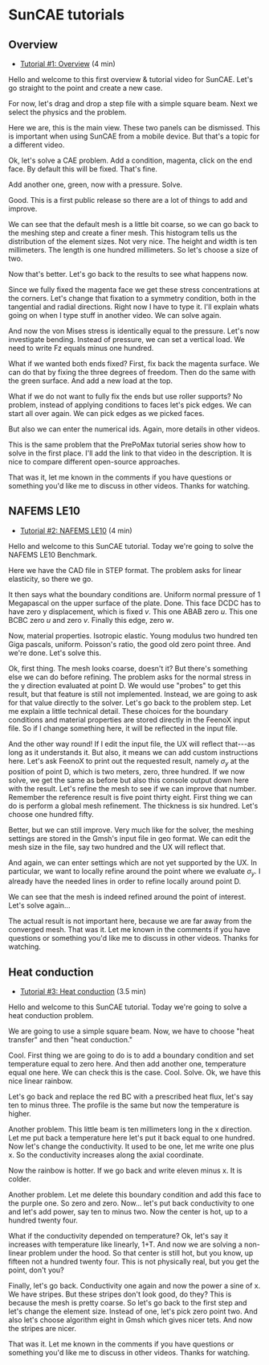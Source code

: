 # SunCAE tutorials

## Overview

 - [Tutorial #1: Overview](https://youtu.be/MYl7-tcCAfE) (4 min)

Hello and welcome to this first overview & tutorial video for SunCAE.
Let's go straight to the point and create a new case.

For now, let's drag and drop a step file with a simple square beam.
Next we select the physics and the problem.

Here we are, this is the main view. These two panels can be dismissed.
This is important when using SunCAE from a mobile device. But that's a topic for a different video.

Ok, let's solve a CAE problem.
Add a condition, magenta, click on the end face.
By default this will be fixed. That's fine.

Add another one, green, now with a pressure. Solve.

Good. This is a first public release so there are a lot of things to add and improve. 

We can see that the default mesh is a little bit coarse, so we can go back to the meshing step and create a finer mesh.
This histogram tells us the distribution of the element sizes.
Not very nice. The height and width is ten millimeters. The length is one hundred millimeters.
So let's choose a size of two.

Now that's better. Let's go back to the results to see what happens now.

Since we fully fixed the magenta face we get these stress concentrations at the corners.
Let's change that fixation to a symmetry condition, both in the tangential and radial directions.
Right now I have to type it. I'll explain whats going on when I type stuff in another video.
We can solve again.

And now the von Mises stress is identically equal to the pressure.
Let's now investigate bending.
Instead of pressure, we can set a vertical load. We need to write Fz equals minus one hundred.

What if we wanted both ends fixed?
First, fix back the magenta surface. We can do that by fixing the three degrees of freedom.
Then do the same with the green surface.
And add a new load at the top.

What if we do not want to fully fix the ends but use roller supports?
No problem, instead of applying conditions to faces let's pick edges.
We can start all over again. We can pick edges as we picked faces.

But also we can enter the numerical ids. Again, more details in other videos.

This is the same problem that the PrePoMax tutorial series show how to solve in the first place.
I'll add the link to that video in the description. It is nice to compare different open-source approaches.

That was it, let me known in the comments if you have questions or something you'd like me to discuss in other videos.
Thanks for watching.

 
 
## NAFEMS LE10

 - [Tutorial #2: NAFEMS LE10](https://youtu.be/ANQX0EZI_q8) (4 min)

Hello and welcome to this SunCAE tutorial.
Today we're going to solve the NAFEMS LE10 Benchmark.

Here we have the CAD file in STEP format.
The problem asks for linear elasticity, so there we go.

It then says what the boundary conditions are.
Uniform normal pressure of 1 Megapascal on the upper surface of the plate. Done.
This face DCDC has to have zero y displacement, which is fixed $v$.
This one ABAB zero $u$.
This one BCBC zero $u$ and zero $v$.
Finally this edge, zero $w$.

Now, material properties. Isotropic elastic.
Young modulus two hundred ten Giga pascals, uniform.
Poisson's ratio, the good old zero point three.
And we're done. Let's solve this.

Ok, first thing. The mesh looks coarse, doesn't it?
But there's something else we can do before refining.
The problem asks for the normal stress in the y direction evaluated at point D.
We would use "probes" to get this result, but that feature is still not implemented.
Instead, we are going to ask for that value directly to the solver.
Let's go back to the problem step.
Let me explain a little technical detail.
These choices for the boundary conditions and material properties are stored directly in the FeenoX input file.
So if I change something here, it will be reflected in the input file.

And the other way round! If I edit the input file, the UX will reflect that---as long as it understands it.
But also, it means we can add custom instructions here.
Let's ask FeenoX to print out the requested result, namely $\sigma_y$ at the position of point D, which is two meters, zero, three hundred.
If we now solve, we get the same as before but also this console output down here with the result.
Let's refine the mesh to see if we can improve that number.
Remember the reference result is five point thirty eight.
First thing we can do is perform a global mesh refinement. The thickness is six hundred.
Let's choose one hundred fifty.

Better, but we can still improve. Very much like for the solver, the meshing settings are stored in the Gmsh's input file in geo format.
We can edit the mesh size in the file, say two hundred and the UX will reflect that.

And again, we can enter settings which are not yet supported by the UX.
In particular, we want to locally refine around the point where we evaluate $\sigma_y$.
I already have the needed lines in order to refine locally around point D.


We can see that the mesh is indeed refined around the point of interest.
Let's solve again...

The actual result is not important here, because we are far away from the converged mesh.
That was it.
Let me known in the comments if you have questions or something you'd like me to discuss in other videos.
Thanks for watching.

## Heat conduction

 - [Tutorial #3: Heat conduction](https://youtu.be/WeEeZ5BVm8I) (3.5 min)

Hello and welcome to this SunCAE tutorial.
Today we're going to solve a heat conduction problem.

We are going to use a simple square beam.
Now, we have to choose "heat transfer" and then "heat conduction."

Cool. First thing we are going to do is to add a boundary condition and set temperature equal to zero here.
And then add another one, temperature equal one here.
We can check this is the case. Cool. Solve. Ok, we have this nice linear rainbow.

Let's go back and replace the red BC with a prescribed heat flux, let's say ten to minus three.
The profile is the same but now the temperature is higher.

Another problem. This little beam is ten millimeters long in the x direction.
Let me put back a temperature here let's put it back equal to one hundred.
Now let's change the conductivity. It used to be one, let me write one plus x.
So the conductivity increases along the axial coordinate.

Now the rainbow is hotter.
If we go back and write eleven minus x.
It is colder.


Another problem. Let me delete this boundary condition and add this face to the purple one.
So zero and zero.
Now... let's put back conductivity to one and let's add power, say ten to minus two. 
Now the center is hot, up to a hundred twenty four.

What if the conductivity depended on temperature?
Ok, let's say it increases with temperature like linearly, 1+T.
And now we are solving a non-linear problem under the hood.
So that center is still hot, but you know, up fifteen not a hundred twenty four.
This is not physically real, but you get the point, don't you?

Finally, let's go back. Conductivity one again and now the power a sine of x.
We have stripes. But these stripes don't look good, do they?
This is because the mesh is pretty coarse.
So let's go back to the first step and let's change the element size.
Instead of one, let's pick zero point two.
And also let's choose algorithm eight in Gmsh which gives nicer tets.
And now the stripes are nicer. 

That was it.
Let me known in the comments if you have questions or something you'd like me to discuss in other videos.
Thanks for watching.
 
